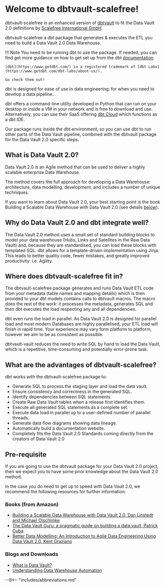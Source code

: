 # Welcome to dbtvault-scalefree!
dbtvault-scalefree is an enhanced version of [dbtvault](https://dbtvault.readthedocs.io/en/latest/) to fit the Data Vault 2.0 definitions by [Scalefree International GmbH](https://www.scalefree.com).

dbtvault-scalefree a dbt package that generates & executes the ETL you need to build a Data Vault 2.0 Data Warehouse.

!!! Note
    You need to be running dbt to use the package. If needed, you can find get more guidance 
    on how to get set up from the dbt [documentation](https://docs.getdbt.com/docs/introduction).
    
    [dbt](https://www.getdbt.com/) is a registered trademark of [dbt Labs](https://www.getdbt.com/dbt-labs/about-us/).
    
    Go check them out!

dbt is designed for ease of use in data engineering: for when you need to develop a data pipeline. 

dbt offers a command-line utility developed in Python that can run on your desktop or inside a VM in your network 
and is free to download and use. Alternatively, you can use their SaaS offering [dbt Cloud](https://docs.getdbt.com/docs/dbt-cloud/cloud-overview)
which functions as a dbt IDE.

Our package runs inside the dbt environment, so you can use dbt to run other parts of the Data Vault pipeline, combined with the 
dbtvault package for the Data Vault 2.0 specific steps.

## What is Data Vault 2.0?
Data Vault 2.0 is an Agile method that can be used to deliver a highly scalable enterprise Data Warehouse. 

The method covers the full approach for developing a Data Warehouse: architecture, data modelling, development, 
and includes a number of unique techniques. 

If you want to learn about Data Vault 2.0, your best starting point is the book Building a Scalable Data Warehouse with 
Data Vault 2.0 (see details [below](#pre-requisite)).

## Why do Data Vault 2.0 and dbt integrate well? 
The Data Vault 2.0 method uses a small set of standard building blocks to model your data warehouse 
(Hubs, Links and Satellites in the Raw Data Vault) and, because they are standardised, you can load these blocks with 
templated SQL. dbt allows for a template-driven implementation using Jinja. This leads to better quality code, 
fewer mistakes, and greatly improved productivity: i.e. Agility.

## Where does dbtvault-scalefree fit in?
The dbtvault-scalefree package generates and runs Data Vault ETL code from your metadata (table names and mapping details) which is 
then provided to your dbt models contains calls to dbtvault macros.
The macro does the rest of the work: it processes the metadata, generates SQL and then dbt executes the load 
respecting any and all dependencies. 

dbt even runs the load in parallel. As Data Vault 2.0 is designed for parallel load and most modern Databases are highly parallelised, 
your ETL load will finish in rapid time. Your experience may vary form platform to platform, however we aim to be as
consistent as possible.

dbtvault-vault reduces the need to write SQL by hand to load the Data Vault, which is a repetitive, time-consuming 
and potentially error-prone task.


## What are the advantages of dbtvault-scalefree?
dbt works with the dbtvault-scalefree package to:

- Generate SQL to process the staging layer and load the data vault.
- Ensure consistency and correctness in the generated SQL.
- Identify dependencies between SQL statements.
- Create Raw Data Vault tables when a release first identifies them.
- Execute all generated SQL statements as a complete set.
- Execute data load in parallel up to a user-defined number of parallel threads.
- Generate data flow diagrams showing data lineage.
- Automatically build a documentation website.
- Completely fits the Data Vault 2.0 Standards coming directly from the creators of Data Vault 2.0

## Pre-requisite
If you are going to use the dbtvault package for your Data Vault 2.0 project, then we expect you to have some prior 
knowledge about the Data Vault 2.0 method.

In the case you do need to get up to speed with Data Vault 2.0, we recommend the following resources for further 
information:

### Books (from Amazon)

- [Building a Scalable Data Warehouse with Data Vault 2.0, Dan Linstedt and Michael Olschimke](https://www.amazon.co.uk/Building-Scalable-Data-Warehouse-Vault-ebook/dp/B015KKYFGO/)
- [The Data Vault Guru: a pragmatic guide on building a data vault, Patrick Cuba](https://www.amazon.co.uk/Data-Vault-Guru-pragmatic-building/dp/B08KJLJW9Q)
- [Better Data Modelling: An Introduction to Agile Data Engineering Using Data Vault 2.0, Kent Graziano](https://www.amazon.co.uk/Better-Data-Modeling-Introduction-Engineering-ebook/dp/B018BREV1C)

### Blogs and Downloads

- [What is Data Vault?](https://www.scalefree.com/what-is-data-vault/)
- [Understanding Data Warehouse Automation](https://www.scalefree.com/understanding-automation/)

--8<-- "includes/abbreviations.md"